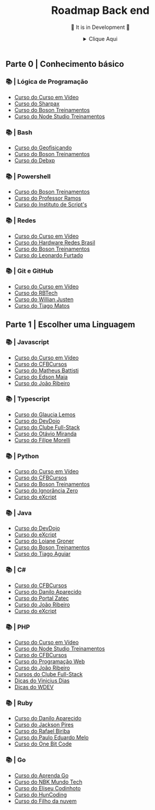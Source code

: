 # <div align="center"> Roadmap Back end </div>

<div align="center">
<p>🚧 It is in Development 🚧</p>
<details>
<summary>Clique Aqui</summary>
</br>

![image 1](/.github/backend.jpg)
</details>
</div>
</br>

## Parte 0 | Conhecimento básico

### 📚 | Lógica de Programação

- [Curso do Curso em Vídeo](https://www.youtube.com/watch?v=8mei6uVttho&list=PLHz_AreHm4dmSj0MHol_aoNYCSGFqvfXV)
- [Curso do Sharpax](https://www.youtube.com/watch?v=JaTf3dhx464&list=PLfdDa19nz5SpJMLiGkRSctLH7QBr44goY)
- [Curso do Boson Treinamentos](https://www.youtube.com/watch?v=41ubXTEPFO0&list=PLucm8g_ezqNpYL-z-lutCuBplhx9aqkdd)
- [Curso do Node Studio Treinamentos](https://www.youtube.com/watch?v=4ZAOWlZRbZk&list=PLwXQLZ3FdTVG_mqZcOXhfFf3Po6whFv8o)

### 📚 | Bash

- [Curso do Geofisicando](https://www.youtube.com/watch?v=HRRfgufskaw&list=PLLCFxfe9wkl-k0w-c_1i4sdZPUYt0Yc2P)
- [Curso do Boson Treinamentos](https://www.youtube.com/watch?v=EOLPUc6oo-w&list=PLucm8g_ezqNrYgjXC8_CgbvHbvI7dDfhs)
- [Curso do Debxp](https://www.youtube.com/watch?v=yHDzFRWmLGA&list=PLXoSGejyuQGr53w4IzUzbPCqR4HPOHjAI)

### 📚 | Powershell

- [Curso do Boson Treinamentos](https://www.youtube.com/watch?v=dL7VygdWdd4&list=PLucm8g_ezqNpdK1sHdiDC3T8VMANcT5WZ)
- [Curso do Professor Ramos](https://www.youtube.com/watch?v=IoFmRUdsAUc&list=PL35Zp8zig6slB_EaLbwKP57L9weBfICtS)
- [Curso do Instituto de Script's](https://www.youtube.com/watch?v=uEBb-d954M4&list=PLO_mlVzHgDw3EIKrT5rma_rmC4Lcc7ihT)

### 📚 | Redes

- [Curso do Curso em Vídeo](https://www.youtube.com/watch?v=QkMbqL8QD9w&list=PLHz_AreHm4dkd4lr9G0Up-W-YaHYdTDuP)
- [Curso do Hardware Redes Brasil](https://www.youtube.com/watch?v=anFV6z8pEVU&list=PLAp37wMSBouBnNup2tD-mC36JT96vHBZy)
- [Curso do Boson Treinamentos](https://www.youtube.com/watch?v=efGBoJ-f_2Y&list=PLucm8g_ezqNpGh95n-OdEk06ity7YYfvU)
- [Curso do Leonardo Furtado](https://www.youtube.com/watch?v=qeKIqC2cBo0&list=PL1ohpeRa0gZ8mY4oGrX1d-H9YZW_jTAxb)

### 📚 | Git e GitHub

- [Curso do Curso em Vídeo](https://www.youtube.com/watch?v=xEKo29OWILE&list=PLHz_AreHm4dm7ZULPAmadvNhH6vk9oNZA)
- [Curso do RBTech](https://www.youtube.com/watch?v=WVLhm1AMeYE&list=PLInBAd9OZCzzHBJjLFZzRl6DgUmOeG3H0)
- [Curso do Willian Justen](https://www.youtube.com/watch?v=IBClN6VpJDw&list=PLlAbYrWSYTiPA2iEiQ2PF_A9j__C4hi0A)
- [Curso do Tiago Matos](https://www.youtube.com/watch?v=2c7yWlpWDJM&list=PLcoYAcR89n-qbO7YAVj5S0alABLis_QVU)

## Parte 1 | Escolher uma Linguagem

### 📚 | Javascript
- [Curso do Curso em Vídeo](https://www.youtube.com/watch?v=BXqUH86F-kA&list=PLntvgXM11X6pi7mW0O4ZmfUI1xDSIbmTm)
- [Curso do CFBCursos](https://www.youtube.com/watch?v=lcKo-ycLDNw&list=PLx4x_zx8csUj3IbPQ4_X5jis_SkCol3eC)
- [Curso do Matheus Battisti](https://www.youtube.com/watch?v=TkD0QMyBa28&list=PLnDvRpP8BneysKU8KivhnrVaKpILD3gZ6)
- [Curso do Edson Maia](https://www.youtube.com/watch?v=E1Ww5Y1EnWQ&list=PLnex8IkmReXxZEXje06kW1uCwm5iC8M_Z)
- [Curso do João Ribeiro](https://www.youtube.com/watch?v=pOoP8DE_H70&list=PLXik_5Br-zO-h6HFz_aYmQmb0HshP135F)

### 📚 | Typescript
- [Curso do Glaucia Lemos](https://www.youtube.com/watch?v=u7K1sdnCv5Y&list=PLb2HQ45KP0Wsk-p_0c6ImqBAEFEY-LU9H)
- [Curso do DevDojo](https://www.youtube.com/watch?v=67ki0t_VWc0&list=PL62G310vn6nGg5OzjxE8FbYDzCs_UqrUs)
- [Curso do Clube Full-Stack](https://www.youtube.com/watch?v=mKMMScAV2JU&list=PLyugqHiq-SKe_waUyoJIA60-OuBeVOtx0)
- [Curso do Otávio Miranda](https://www.youtube.com/watch?v=oQPYxhqoH1o&list=PLbIBj8vQhvm0Q_TMvL22kkpdUW8sP8Yql)
- [Curso do Filipe Morelli](https://www.youtube.com/watch?v=XilihgAQn8E&list=PLWhiA_CuQkbDb2b59tbxU25r1cawqHSas)

### 📚 | Python
- [Curso do Curso em Vídeo](https://www.youtube.com/watch?v=S9uPNppGsGo&list=PLvE-ZAFRgX8hnECDn1v9HNTI71veL3oW0)
- [Curso do CFBCursos](https://www.youtube.com/watch?v=Ay-MakuSg08&list=PLx4x_zx8csUhuVgWfy7keQQAy7t1J35TR)
- [Curso do Boson Treinamentos](https://www.youtube.com/watch?v=wpqkZJ10Gmo&list=PLucm8g_ezqNrrtduPx7s4BM8phepMn9I2)
- [Curso do Ignorância Zero](https://www.youtube.com/watch?v=lJjR906426o&list=PLfCKf0-awunOu2WyLe2pSD2fXUo795xRe)
- [Curso do eXcript](https://www.youtube.com/watch?v=j94IGZmwtYI&list=PLesCEcYj003QxPQ4vTXkt22-E11aQvoVj)

### 📚 | Java
- [Curso do DevDojo](https://www.youtube.com/watch?v=kkOSweUhGZM&list=PL62G310vn6nHrMr1tFLNOYP_c73m6nAzL)
- [Curso do eXcript](https://www.youtube.com/watch?v=gsy5GqwWqjw&list=PLesCEcYj003Rfzs39Y4Bs_chpkE276-gD)
- [Curso do Loiane Groner](https://www.youtube.com/watch?v=LnORjqZUMIQ&list=PLGxZ4Rq3BOBq0KXHsp5J3PxyFaBIXVs3r)
- [Curso do Boson Treinamentos](https://www.youtube.com/watch?v=KeDhlDXezMs&list=PLucm8g_ezqNrQmqtO0qmew8sKXEEcaHvc)
- [Curso do Tiago Aguiar](https://www.youtube.com/watch?v=mRryrODqQcw&list=PLJ0AcghBBWSi6nK2CUkw9ngvwWB1gE8mL)

### 📚 | C#
- [Curso do CFBCursos](https://www.youtube.com/watch?v=dVzJ3bx68FA&list=PLx4x_zx8csUglgKTmgfVFEhWWBQCasNGi)
- [Curso do Danilo Aparecido](https://www.youtube.com/watch?v=sngC8L_SK2w&list=PLEdPHGYbHhlcxWx-_LrVVYZ2RRdqltums)
- [Curso do Portal Zatec](https://www.youtube.com/watch?v=tJVFOR08QJg&list=PLPc-V1ujthioJ8Cq_yMzYAbeSvaPye-aa)
- [Curso do João Ribeiro](https://www.youtube.com/watch?v=IMA5Jr3iMGI&list=PLXik_5Br-zO-rMqpRy5qPG2SLNimKmVCO)
- [Curso do eXcript](https://www.youtube.com/watch?v=9Uh0ynDB6ko&list=PLesCEcYj003SFffgnOcITHnCJavMf0ArD)

### 📚 | PHP
- [Curso do Curso em Vídeo](https://www.youtube.com/watch?v=F7KzJ7e6EAc&list=PLHz_AreHm4dm4beCCCmW4xwpmLf6EHY9k)
- [Curso do Node Studio Treinamentos](https://www.youtube.com/watch?v=XwpsxPmQN2E&list=PLwXQLZ3FdTVEITn849NlfI9BGY-hk1wkq)
- [Curso do CFBCursos](https://www.youtube.com/watch?v=nUnR8Q_hF4U&list=PLx4x_zx8csUgB4R1dDXke4uKMq-IrSr4B)
- [Curso do Programação Web](https://www.youtube.com/watch?v=bGUuPgEn4U4&list=PL2Fdisxwzt_cOvOTUJhwEOxNV59wTs3ac)
- [Curso do João Ribeiro](https://www.youtube.com/watch?v=jVUeF7cZdFE&list=PLXik_5Br-zO9wODVI0j58VuZXkITMf7gZ)
- [Cursos do Clube Full-Stack](https://www.youtube.com/@AlexandreCardoso/featured)
- [Dicas do Vinicius Dias](https://www.youtube.com/@DiasdeDev)
- [Dicas do WDEV](https://www.youtube.com/@wdevoficial)

### 📚 | Ruby
- [Curso do Danilo Aparecido](https://www.youtube.com/watch?v=zB4m43UPAxk&list=PLEdPHGYbHhldWUFs2Q-jSzXAv3NXh4wu0)
- [Curso do Jackson Pires](https://www.youtube.com/watch?v=ZHPondVB9RQ&list=PLe3LRfCs4go-mkvHRMSXEOG-HDbzesyaP)
- [Curso do Rafael Biriba](https://www.youtube.com/watch?v=Sjw3S3QzpR4&list=PLS2fc6xC9lt0D5ksSs-30Cz8qLpl7b43H)
- [Curso do Paulo Eduardo Melo](https://www.youtube.com/watch?v=rCwMlbpC7dU&list=PLqsayW8DhUmv49CBT7AvetMplBViAcwuk)
- [Curso do One Bit Code](https://www.youtube.com/watch?v=2js9Q_BMD-8&list=PLdDT8if5attEOcQGPHLNIfnSFiJHhGDOZ)

### 📚 | Go
- [Curso do Aprenda Go](https://www.youtube.com/watch?v=WiGU_ZB-u0w&list=PLCKpcjBB_VlBsxJ9IseNxFllf-UFEXOdg)
- [Curso do NBK Mundo Tech](https://www.youtube.com/watch?v=WQ-mg59x9PU&list=PLUbb2i4BuuzCX8CLeArvx663_0a_hSguW)
- [Curso do Eliseu Codinhoto](https://www.youtube.com/watch?v=SyNz6uos_qA&list=PLXFk6ROPeWoAvLMyJ_PPfu8oF0-N_NgEI)
- [Curso do HunCoding](https://www.youtube.com/watch?v=eJq_D9at6ec&list=PLm-xZWCprwYSlEHjZDvhaq9izo3AVbiRO)
- [Curso do Filho da nuvem](https://www.youtube.com/watch?v=x71w5wOKf9E&list=PLzehOqhpwpxhhLnKRWF_XyJtPY0dnm1iJ)


